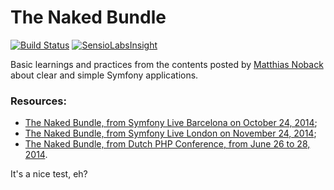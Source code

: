 # The Naked Bundle

[![Build Status](https://travis-ci.org/devdrops/the-naked-bundle.svg?branch=master)](https://travis-ci.org/devdrops/the-naked-bundle)
[![SensioLabsInsight](https://insight.sensiolabs.com/projects/17268fbb-7de5-4369-a097-d529fe5ee9f0/mini.png)](https://insight.sensiolabs.com/projects/17268fbb-7de5-4369-a097-d529fe5ee9f0)

Basic learnings and practices from the contents posted by [Matthias Noback](https://twitter.com/matthiasnoback) about clear and simple Symfony applications.

### Resources:

- [The Naked Bundle, from Symfony Live Barcelona on October 24, 2014](http://www.slideshare.net/matthiasnoback/the-naked-bundle-symfony-barcelona);
- [The Naked Bundle, from Symfony Live London on November 24, 2014](https://www.youtube.com/watch?v=nX3sBQhqfPs);
- [The Naked Bundle, from Dutch PHP Conference, from June 26 to 28, 2014](http://www.slideshare.net/matthiasnoback/high-quality-symfony-bundles-tutorial-dutch-php-conference-2014).


It's a nice test, eh?

